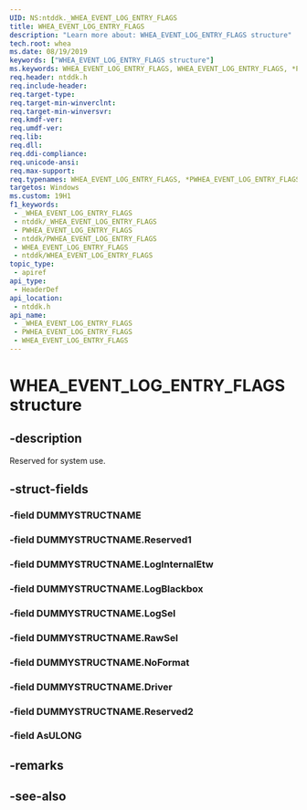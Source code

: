 ```yaml
---
UID: NS:ntddk._WHEA_EVENT_LOG_ENTRY_FLAGS
title: WHEA_EVENT_LOG_ENTRY_FLAGS
description: "Learn more about: WHEA_EVENT_LOG_ENTRY_FLAGS structure"
tech.root: whea
ms.date: 08/19/2019
keywords: ["WHEA_EVENT_LOG_ENTRY_FLAGS structure"]
ms.keywords: WHEA_EVENT_LOG_ENTRY_FLAGS, WHEA_EVENT_LOG_ENTRY_FLAGS, *PWHEA_EVENT_LOG_ENTRY_FLAGS,
req.header: ntddk.h
req.include-header: 
req.target-type: 
req.target-min-winverclnt: 
req.target-min-winversvr: 
req.kmdf-ver: 
req.umdf-ver: 
req.lib: 
req.dll: 
req.ddi-compliance: 
req.unicode-ansi: 
req.max-support: 
req.typenames: WHEA_EVENT_LOG_ENTRY_FLAGS, *PWHEA_EVENT_LOG_ENTRY_FLAGS
targetos: Windows
ms.custom: 19H1
f1_keywords:
 - _WHEA_EVENT_LOG_ENTRY_FLAGS
 - ntddk/_WHEA_EVENT_LOG_ENTRY_FLAGS
 - PWHEA_EVENT_LOG_ENTRY_FLAGS
 - ntddk/PWHEA_EVENT_LOG_ENTRY_FLAGS
 - WHEA_EVENT_LOG_ENTRY_FLAGS
 - ntddk/WHEA_EVENT_LOG_ENTRY_FLAGS
topic_type:
 - apiref
api_type:
 - HeaderDef
api_location:
 - ntddk.h
api_name:
 - _WHEA_EVENT_LOG_ENTRY_FLAGS
 - PWHEA_EVENT_LOG_ENTRY_FLAGS
 - WHEA_EVENT_LOG_ENTRY_FLAGS
---
```


# WHEA_EVENT_LOG_ENTRY_FLAGS structure


## -description

Reserved for system use.

## -struct-fields

### -field DUMMYSTRUCTNAME

### -field DUMMYSTRUCTNAME.Reserved1

### -field DUMMYSTRUCTNAME.LogInternalEtw

### -field DUMMYSTRUCTNAME.LogBlackbox

### -field DUMMYSTRUCTNAME.LogSel

### -field DUMMYSTRUCTNAME.RawSel

### -field DUMMYSTRUCTNAME.NoFormat

### -field DUMMYSTRUCTNAME.Driver

### -field DUMMYSTRUCTNAME.Reserved2

### -field AsULONG

## -remarks

## -see-also


